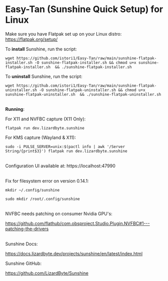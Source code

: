 # Easy-Tan (Sunshine Quick Setup) for Linux

Make sure you have Flatpak set up on your Linux distro: https://flatpak.org/setup/

To **install** Sunshine, run the script:

`wget https://github.com/istori1/Easy-Tan/raw/main/sunshine-flatpak-installer.sh -O sunshine-flatpak-installer.sh && chmod u+x sunshine-flatpak-installer.sh  && ./sunshine-flatpak-installer.sh`

To **uninstall** Sunshine, run the script:

`wget https://github.com/istori1/Easy-Tan/raw/main/sunshine-flatpak-uninstaller.sh -O sunshine-flatpak-uninstaller.sh && chmod u+x sunshine-flatpak-uninstaller.sh  && ./sunshine-flatpak-uninstaller.sh`<br><br>

**Running**:

For X11 and NVFBC capture (X11 Only):

`flatpak run dev.lizardbyte.sunshine`

For KMS capture (Wayland & X11):

`sudo -i PULSE_SERVER=unix:$(pactl info | awk '/Server String/{print$3}') flatpak run dev.lizardbyte.sunshine`<br><br>

Configuration UI available at: https://localhost:47990<br><br>

Fix for filesystem error on version 0.14.1:

`mkdir ~/.config/sunshine`

`sudo mkdir /root/.config/sunshine`<br><br>

NVFBC needs patching on consumer Nvidia GPU's:

https://github.com/flathub/com.obsproject.Studio.Plugin.NVFBC#1---patching-the-drivers<br><br>

Sunshine Docs:

https://docs.lizardbyte.dev/projects/sunshine/en/latest/index.html

Sunshine GitHub:

https://github.com/LizardByte/Sunshine



